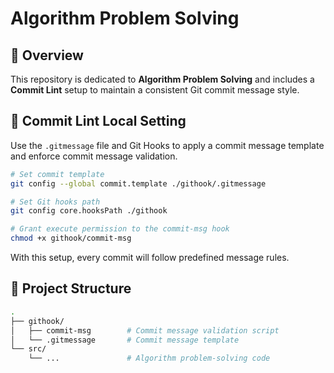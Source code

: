 # Algorithm Problem Solving

## 📌 Overview
This repository is dedicated to **Algorithm Problem Solving** and includes a **Commit Lint** setup to maintain a consistent Git commit message style.


## 🔧 Commit Lint Local Setting

Use the `.gitmessage` file and Git Hooks to apply a commit message template and enforce commit message validation.

```bash
# Set commit template
git config --global commit.template ./githook/.gitmessage

# Set Git hooks path
git config core.hooksPath ./githook

# Grant execute permission to the commit-msg hook
chmod +x githook/commit-msg
```
With this setup, every commit will follow predefined message rules.


## 📁 Project Structure
```bash
.
├── githook/
│   ├── commit-msg        # Commit message validation script
│   └── .gitmessage       # Commit message template
└── src/
    └── ...               # Algorithm problem-solving code
```
